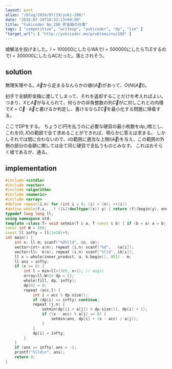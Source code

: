 ```yaml
---
layout: post
alias: "/blog/2016/07/19/yuki-288/"
date: "2016-07-19T18:33:13+09:00"
title: "Yukicoder No.288 貯金箱の仕事"
tags: [ "competitive", "writeup", "yukicoder", "dp", "lie" ]
"target_url": [ "http://yukicoder.me/problems/no/288" ]
---
```


嘘解法を投げました。$l = 100000$にしたらWAで$l = 500000$にしたらTLEするので$l = 300000$にしたらACだった。落とされそう。

## solution

無理矢理やる。$\vec{A}$から定まるなんらかの値$l(\vec{A})$があって、$O(Nl(\vec{A}))$。

初手で全額貯金箱に渡してしまって、それを返却することだけを考えればよい。
つまり、$X$と$\vec{A}$が与えられて、何らかの非負整数の列$\vec{C}$がに対しこれとの内積で$X = \vec{C} \cdot \vec{A}$と書けるか判定し、書けるなら$\Sigma \vec{C}$を最小化する問題に帰着する。

ここでDPをする。
ちょうど$i$円を払うのに必要な硬貨の最小枚数を$\mathrm{dp}\_i$枚とし、これを$[0,X]$の範囲で全て求めることができれば、明らかに答えは求まる。
しかしそれでは間に合わないので、$i$の範囲に適当な上限$l(\vec{A})$を与え、この範囲の外側の部分の金額に関しては全て同じ硬貨で支払うものとみなす。
これはおそらく嘘であるが、通る。

## implementation

``` c++
#include <cstdio>
#include <vector>
#include <algorithm>
#include <numeric>
#include <array>
#define repeat(i,n) for (int i = 0; (i) < (n); ++(i))
#define whole(f,x,...) ([&](decltype((x)) y) { return (f)(begin(y), end(y), ## __VA_ARGS__); })(x)
typedef long long ll;
using namespace std;
template <class T> void setmin(T & a, T const & b) { if (b < a) a = b; }
const int W = 500;
const ll infty = ll(1e18)+9;
int main() {
    int n; ll m; scanf("%d%lld", &n, &m);
    vector<int> a(n); repeat (i,n) scanf("%d",   &a[i]);
    vector<ll>  k(n); repeat (i,n) scanf("%lld", &k[i]);
    ll x = whole(inner_product, a, k.begin(), 0ll) - m;
    ll ans = infty;
    if (x >= 0) {
        int l = min<ll>(3e5, x+1); // magic
        array<ll,W+2> dp = {};
        whole(fill, dp, infty);
        dp[0] = 0;
        repeat (acc,l) {
            int i = acc % dp.size();
            if (dp[i] == infty) continue;
            repeat (j,n) {
                setmin(dp[(i + a[j]) % dp.size()], dp[i] + 1);
                if ((x - acc) % a[j] == 0) {
                    setmin(ans, dp[i] + (x - acc) / a[j]);
                }
            }
            dp[i] = infty;
        }
    }
    if (ans == infty) ans = -1;
    printf("%lld\n", ans);
    return 0;
}
```
